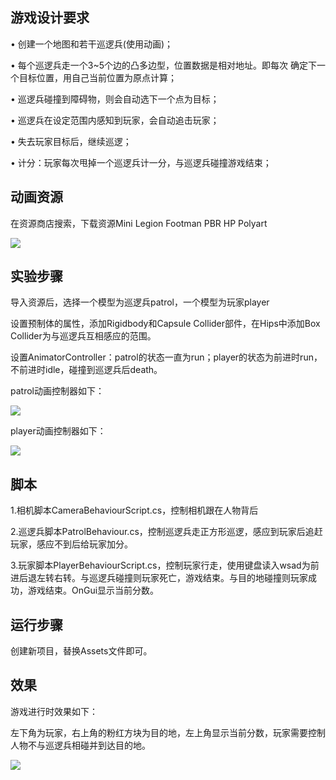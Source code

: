 ## 游戏设计要求

• 创建一个地图和若干巡逻兵(使用动画)；

• 每个巡逻兵走一个3~5个边的凸多边型，位置数据是相对地址。即每次
确定下一个目标位置，用自己当前位置为原点计算；

• 巡逻兵碰撞到障碍物，则会自动选下一个点为目标；

• 巡逻兵在设定范围内感知到玩家，会自动追击玩家；

• 失去玩家目标后，继续巡逻；

• 计分：玩家每次甩掉一个巡逻兵计一分，与巡逻兵碰撞游戏结束；


## 动画资源

在资源商店搜索，下载资源Mini Legion Footman PBR HP Polyart

<img src="https://github.com/linsuling/3D_game_homework_file/blob/main/%E4%BD%9C%E4%B8%9A6_%E6%99%BA%E8%83%BD%E5%B7%A1%E9%80%BB%E5%85%B5/Images/pic0.jpg" />

## 实验步骤

导入资源后，选择一个模型为巡逻兵patrol，一个模型为玩家player

设置预制体的属性，添加Rigidbody和Capsule Collider部件，在Hips中添加Box Collider为与巡逻兵互相感应的范围。

设置AnimatorController：patrol的状态一直为run；player的状态为前进时run，不前进时idle，碰撞到巡逻兵后death。

patrol动画控制器如下：

<img src="https://github.com/linsuling/3D_game_homework_file/blob/main/%E4%BD%9C%E4%B8%9A6_%E6%99%BA%E8%83%BD%E5%B7%A1%E9%80%BB%E5%85%B5/Images/pic1.jpg" />

player动画控制器如下：

<img src="https://github.com/linsuling/3D_game_homework_file/blob/main/%E4%BD%9C%E4%B8%9A6_%E6%99%BA%E8%83%BD%E5%B7%A1%E9%80%BB%E5%85%B5/Images/pic2.jpg" />

## 脚本

1.相机脚本CameraBehaviourScript.cs，控制相机跟在人物背后

2.巡逻兵脚本PatrolBehaviour.cs，控制巡逻兵走正方形巡逻，感应到玩家后追赶玩家，感应不到后给玩家加分。

3.玩家脚本PlayerBehaviourScript.cs，控制玩家行走，使用键盘读入wsad为前进后退左转右转。与巡逻兵碰撞则玩家死亡，游戏结束。与目的地碰撞则玩家成功，游戏结束。OnGui显示当前分数。

## 运行步骤

创建新项目，替换Assets文件即可。

## 效果

游戏进行时效果如下：

左下角为玩家，右上角的粉红方块为目的地，左上角显示当前分数，玩家需要控制人物不与巡逻兵相碰并到达目的地。

<img src="https://github.com/linsuling/3D_game_homework_file/blob/main/%E4%BD%9C%E4%B8%9A6_%E6%99%BA%E8%83%BD%E5%B7%A1%E9%80%BB%E5%85%B5/Images/Image.jpg" />

